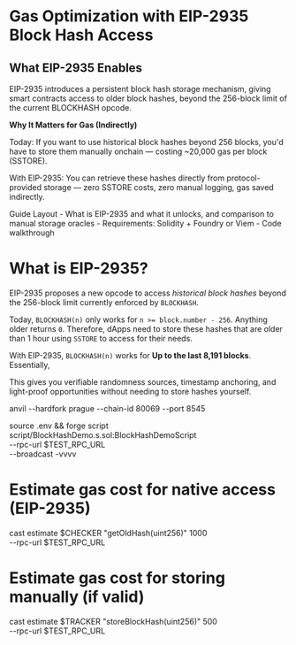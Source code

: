 # Gas Optimization with EIP-2935 Block Hash Access

## What EIP-2935 Enables
EIP-2935 introduces a persistent block hash storage mechanism, giving smart contracts access to older block hashes, beyond the 256-block limit of the current BLOCKHASH opcode.

**Why It Matters for Gas (Indirectly)**

Today: If you want to use historical block hashes beyond 256 blocks, you'd have to store them manually onchain — costing ~20,000 gas per block (SSTORE).

With EIP-2935: You can retrieve these hashes directly from protocol-provided storage — zero SSTORE costs, zero manual logging, gas saved indirectly.

Guide Layout
    - What is EIP-2935 and what it unlocks, and comparison to manual storage oracles
    - Requirements: Solidity + Foundry or Viem
    - Code walkthrough

# What is EIP-2935?
EIP-2935 proposes a new opcode to access *historical block hashes* beyond the 256-block limit currently enforced by `BLOCKHASH`.

Today, `BLOCKHASH(n)` only works for `n >= block.number - 256`. Anything older returns `0`. Therefore, dApps need to store these hashes that are older than 1 hour using `SSTORE` to access for their needs.

With EIP-2935, `BLOCKHASH(n)` works for **Up to the last 8,191 blocks**. Essentially, 

This gives you verifiable randomness sources, timestamp anchoring, and light-proof opportunities without needing to store hashes yourself.


anvil --hardfork prague --chain-id 80069 --port 8545

source .env && forge script script/BlockHashDemo.s.sol:BlockHashDemoScript \
  --rpc-url $TEST_RPC_URL \
  --broadcast -vvvv


# Estimate gas cost for native access (EIP-2935)
cast estimate $CHECKER "getOldHash(uint256)" 1000 \
  --rpc-url $TEST_RPC_URL

# Estimate gas cost for storing manually (if valid)
cast estimate $TRACKER "storeBlockHash(uint256)" 500 \
  --rpc-url $TEST_RPC_URL
